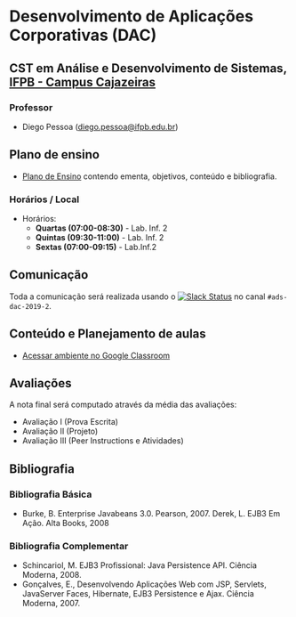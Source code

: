 # Desenvolvimento de Aplicações Corporativas (DAC)

## CST em Análise e Desenvolvimento de Sistemas, [IFPB - Campus Cajazeiras](http://ifpb.edu.br/cajazeiras)

### Professor

* Diego Pessoa ([diego.pessoa@ifpb.edu.br](mailto:diego.pessoa@ifpb.edu.br))

## Plano de ensino
* [Plano de Ensino](docs/plano-de-ensino.pdf) contendo ementa, objetivos, conteúdo e bibliografia.

### Horários / Local

* Horários:
  - **Quartas (07:00-08:30)** - Lab. Inf. 2
  - **Quintas (09:30-11:00)** - Lab. Inf. 2
  - **Sextas (07:00-09:15)** - Lab.Inf.2

## Comunicação

Toda a comunicação será realizada usando o [![Slack Status](https://ifpb.herokuapp.com/badge.svg)](https://ifpb.herokuapp.com/) no canal `#ads-dac-2019-2`.


## Conteúdo e Planejamento de aulas

* [Acessar ambiente no Google Classroom](https://classroom.google.com/u/3/c/MzgzODk4NTA1ODNa)

## Avaliações

A nota final será computado através da média das avaliações:

* Avaliação I (Prova Escrita)
* Avaliação II (Projeto)
* Avaliação III (Peer Instructions e Atividades)

## Bibliografia

### Bibliografia Básica

* Burke, B. Enterprise Javabeans 3.0. Pearson, 2007. Derek, L. EJB3 Em Ação. Alta Books, 2008

### Bibliografia Complementar
* Schincariol, M. EJB3 Profissional: Java Persistence API. Ciência Moderna, 2008.
* Gonçalves, E., Desenvolvendo Aplicações Web com JSP, Servlets, JavaServer Faces, Hibernate, EJB3 Persistence e Ajax. Ciência Moderna, 2007.
